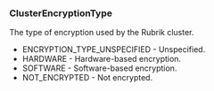 ### ClusterEncryptionType
The type of encryption used by the Rubrik cluster.

- ENCRYPTION_TYPE_UNSPECIFIED - Unspecified.
- HARDWARE - Hardware-based encryption.
- SOFTWARE - Software-based encryption.
- NOT_ENCRYPTED - Not encrypted.
